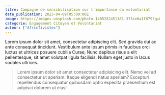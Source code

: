 ```yaml
---
titre: Campagne de sensibilisation sur l'importance du volontariat
date_publication: 2023-04-09T05:00:00Z
image: https://images.unsplash.com/photo-1485282451181-373ce0a1f879?q=80&w=2971&auto=format&fit=crop&ixlib=rb-4.0.3&ixid=M3wxMjA3fDB8MHxwaG90by1wYWdlfHx8fGVufDB8fHx8fA%3D%3D
categorie: Engagement Citoyen et Volontariat
auteur: ["AfricTivistes"]
---
```


Lorem ipsum dolor sit amet, consectetur adipiscing elit. Sed gravida dui ac ante consequat tincidunt. Vestibulum ante ipsum primis in faucibus orci luctus et ultrices posuere cubilia Curae; Nunc dapibus risus a elit pellentesque, sit amet volutpat ligula facilisis. Nullam eget justo in lacus sodales ultrices.

> Lorem ipsum dolor sit amet consectetur adipisicing elit. Nemo vel ad consectetur ut aperiam. Itaque eligendi natus aperiam? Excepturi repellendus consequatur quibusdam optio expedita praesentium est adipisci dolorem ut eius!